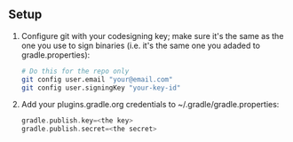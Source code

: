 ## Setup

1. Configure git with your codesigning key; make sure it's the same as the one
   you use to sign binaries (i.e. it's the same one you adaded to gradle.properties):
   ```bash
   # Do this for the repo only
   git config user.email "your@email.com"
   git config user.signingKey "your-key-id"
   ```
1. Add your plugins.gradle.org credentials to ~/.gradle/gradle.properties:
   ```gradle
   gradle.publish.key=<the key>
   gradle.publish.secret=<the secret>
   ```